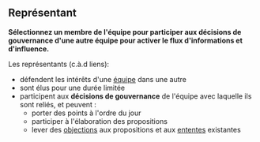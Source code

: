 ## Représentant

<summary>
<strong>Sélectionnez un membre de l'équipe pour participer aux décisions de gouvernance d'une autre équipe pour activer le flux d'informations et d'influence.</strong>
</summary>

Les représentants (c.à.d liens):

- défendent les intérêts d'une [équipe](glossary:team) dans une autre
- sont élus pour une durée limitée
- participent aux **décisions de gouvernance** de l'équipe avec laquelle ils sont reliés, et peuvent : 
    - porter des points à l'ordre du jour
    - participer à l'élaboration des propositions
    - lever des [objections](glossary:objection) aux propositions et aux [ententes](glossary:agreement) existantes